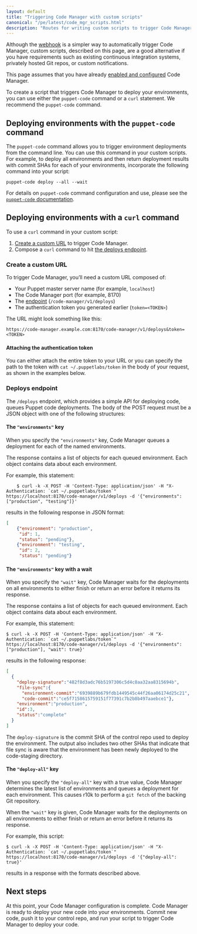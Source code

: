 ```yaml
---
layout: default
title: "Triggering Code Manager with custom scripts"
canonical: "/pe/latest/code_mgr_scripts.html"
description: "Routes for writing custom scripts to trigger Code Manager for managing and deploying Puppet code."
---
```


[repo]: ./cmgmt_control_repo.html
[puppetfile]: ./cmgmt_puppetfile.html
[code_mgr]: ./code_mgr.html
[r10k]: ./r10k.html
[cli]: ./code_mgr_cli.html
[code_mgr_config]: ./code_mgr_config.html
[code_mgr_custom]: ./code_mgr_custom.html
[code_mgr_webhook]: ./code_mgr_webhook.html
[filesync]: ./cmgmt_filesync.html



Although the [webhook][code_mgr_webhook] is a simpler way to automatically trigger Code Manager, custom scripts, described on this page, are a good alternative if you have requirements such as existing continuous integration systems, privately hosted Git repos, or custom notifications.

This page assumes that you have already [enabled and configured][code_mgr_config] Code Manager.

To create a script that triggers Code Manager to deploy your environments, you can use either the `puppet-code` command or a `curl` statement. We recommend the `puppet-code` command.

## Deploying environments with the `puppet-code` command

The `puppet-code` command allows you to trigger environment deployments from the command line. You can use this command in your custom scripts. For example, to deploy all environments and then return deployment results with commit SHAs for each of your environments, incorporate the following command into your script:

`puppet-code deploy --all --wait`

For details on `puppet-code` command configuration and use, please see the [`puppet-code` documentation][cli].

## Deploying environments with a `curl` command

To use a `curl` command in your custom script:

1. [Create a custom URL](#create-a-custom-url) to trigger Code Manager.
2. Compose a `curl` command to hit [the deploys endpoint](#deploys-endpoint).

### Create a custom URL

To trigger Code Manager, you’ll need a custom URL composed of:

* Your Puppet master server name (for example, `localhost`)
* The Code Manager port (for example, 8170)
* The [endpoint](#deploys-endpoint) (`/code-manager/v1/deploys`)
* The authentication token you generated earlier (`token=<TOKEN>`)

The URL might look something like this: 

```
https://code-manager.example.com:8170/code-manager/v1/deploys&token=<TOKEN>
```

#### Attaching the authentication token

You can either attach the entire token to your URL or you can specify the path to the token with `cat ~/.puppetlabs/token` in the body of your request, as shown in the examples below.

### Deploys endpoint

The `/deploys` endpoint, which provides a simple API for deploying code, queues Puppet code deployments. The body of the POST request must be a JSON object with one of the following structures:

#### The `"environments"` key

When you specify the `"environments"` key, Code Manager queues a deployment for each of the named environments.

The response contains a list of objects for each queued environment. Each object contains data about each environment.

For example, this statement:

```
    $ curl -k -X POST -H 'Content-Type: application/json' -H "X-Authentication: `cat ~/.puppetlabs/token`" https://localhost:8170/code-manager/v1/deploys -d '{"environments": ["production", "testing"]}'
```

results in the following response in JSON format:

```json
[
    {"environment": "production",
     "id": 1,
     "status": "pending"},
    {"environment": "testing",
     "id": 2,
     "status": "pending"}
```

#### The `"environments"` key with a wait

When you specify the `"wait"` key, Code Manager waits for the deployments on all environments to either finish or return an error before it returns its response.

The response contains a list of objects for each queued environment. Each
object contains data about each environment.


For example, this statement:

```
$ curl -k -X POST -H 'Content-Type: application/json' -H "X-Authentication: `cat ~/.puppetlabs/token`" https://localhost:8170/code-manager/v1/deploys -d '{"environments": ["production"], "wait": true}'
```

results in the following response:

```json
[
  {
    "deploy-signature":"482f8d3adc76b5197306c5d4c8aa32aa8315694b",
    "file-sync":{
      "environment-commit":"6939889b679fdb1449545c44f26aa06174d25c21",
      "code-commit":"ce5f7158615759151f77391c7b2b8b497aaebce1"},
    "environment":"production",
    "id":3,
    "status":"complete"
  }
]
```

The `deploy-signature` is the commit SHA of the control repo used to deploy the environment. The output also includes two other SHAs that indicate that file sync is aware that the environment has been newly deployed to the code-staging directory.

#### The `"deploy-all"` key

When you specify the `"deploy-all"` key with a true value, Code Manager determines
the latest list of environments and queues a deployment for each environment. This
causes r10k to perform a `git fetch` of the backing Git repository.

When the `"wait"` key is given, Code Manager waits for the deployments on all environments to either finish or return an error before it returns its response.

For example, this script:

```
$ curl -k -X POST -H 'Content-Type: application/json' -H "X-Authentication: `cat ~/.puppetlabs/token`" https://localhost:8170/code-manager/v1/deploys -d '{"deploy-all": true}'
```

results in a response with the formats described above.

## Next steps

At this point, your Code Manager configuration is complete. Code Manager is ready to deploy your new code into your environments. Commit new code, push it to your control repo, and run your script to trigger Code Manager to deploy your code.
